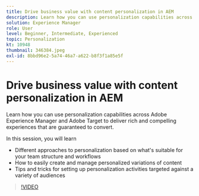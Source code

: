 ```yaml
---
title: Drive business value with content personalization in AEM
description: Learn how you can use personalization capabilities across Adobe Experience Manager and Adobe Target to deliver rich and compelling experiences that are guaranteed to convert.
solution: Experience Manager
role: User
level: Beginner, Intermediate, Experienced
topic: Personalization
kt: 10948
thumbnail: 346384.jpeg
exl-id: 8bbd96e2-5a74-46a7-a622-b8f3f1a85e5f
---
```

# Drive business value with content personalization in AEM

Learn how you can use personalization capabilities across Adobe Experience Manager and Adobe Target to deliver rich and compelling experiences that are guaranteed to convert.

In this session, you will learn

* Different approaches to personalization based on what's suitable for your team structure and workflows
* How to easily create and manage personalized variations of content
* Tips and tricks for setting up personalization activities targeted against a variety of audiences

>[!VIDEO](https://video.tv.adobe.com/v/346384/?quality=12&learn=on)

